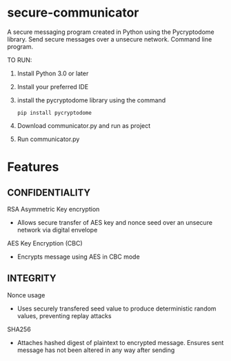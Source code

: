 # secure-communicator
A secure messaging program created in Python using the Pycryptodome library.
Send secure messages over a unsecure network.
Command line program.

TO RUN:
1. Install Python 3.0 or later
2. Install your preferred IDE
3. install the pycryptodome library using the command

       pip install pycryptodome

4. Download communicator.py and run as project
6. Run communicator.py





# Features
## CONFIDENTIALITY
RSA Asymmetric Key encryption
- Allows secure transfer of AES key and nonce seed over an unsecure network via digital envelope

AES Key Encryption (CBC)
- Encrypts message using AES in CBC mode

## INTEGRITY

Nonce usage
- Uses securely transfered seed value to produce deterministic random values, preventing replay attacks

SHA256
- Attaches hashed digest of plaintext to encrypted message. Ensures sent message has not been altered in any way after sending
